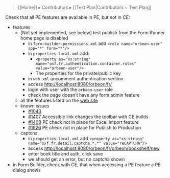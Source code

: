 > [[Home]] ▸ Contributors ▸ [[Test Plan|Contributors ~ Test Plan]]

Check that all PE features are available in PE, but not in CE:

- features
    - [Not yet implemented, see below] test publish from the Form Runner home page is disabled
        - in `form-builder-permissions.xml` add `<role name="orbeon-user" app="*" form="*"/>`
        - in `properties-local.xml` add:
            - `<property as="xs:string" name="oxf.fr.authentication.container.roles" value="orbeon-user"/>`
            - The properties for the private/public key
        - in `web.xml` uncomment authentication section
        - access [http://localhost:8080/orbeon/fr/](http://localhost:8080/orbeon/fr/)
        - login with user with the `orbeon-user` role
        - check the page doesn't have any form admin feature
    - all the features listed on the [web site][1]
    - known issues
        - [#1043](https://github.com/orbeon/orbeon-forms/issues/1043)
        - [#1407][2] Accessible link changes the toolbar with CE builds
        - [#1408][3] PE check not in place for Excel import feature
        - [#1926](https://github.com/orbeon/orbeon-forms/issues/1926) PE check not in place for Publish to Production
    - captcha
        - in `properties-local.xml` add `<property as="xs:string" name="oxf.fr.detail.captcha.*.*" value="reCAPTCHA"/>`
        - access [http://localhost:8080/orbeon/fr/orbeon/bookshelf/new](http://localhost:8080/orbeon/fr/orbeon/bookshelf/new)
        - enter book title and auth, click save
        - we should get an error, but no captcha shown
- in Form Builder, check with CE, that when accessing a PE feature a PE dialog shows

[1]: http://www.orbeon.com/download
[2]: https://github.com/orbeon/orbeon-forms/issues/1407
[3]: https://github.com/orbeon/orbeon-forms/issues/1408
